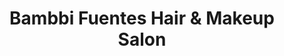 ---
title: "Bambbi Fuentes Hair & Makeup Salon"
url: /quezon-city/bambbi-fuentes-hair-und-makeup-salon/
shop: Kosmetik
---